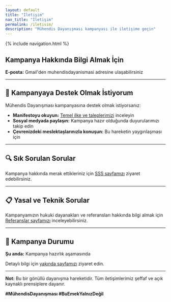 ```yaml
---
layout: default
title: "İletişim"
nav_title: "İletişim"
permalink: /iletisim/
description: "Mühendis Dayanışması kampanyası ile iletişime geçin"
---
```


{% include navigation.html %}

## Kampanya Hakkında Bilgi Almak İçin

**E-posta:** Gmail'den muhendisdayanismasi adresine ulaşabilirsiniz

---

## 🤝 Kampanyaya Destek Olmak İstiyorum

Mühendis Dayanışması kampanyasına destek olmak istiyorsanız:

- **Manifestoyu okuyun:** [Temel ilke ve taleplerimizi](/manifesto/) inceleyin
- **Sosyal medyada paylaşın:** Kampanya hazır olduğunda duyurularımızı takip edin
- **Çevrenizdeki meslektaşlarınızla konuşun:** Bu hareketin yaygınlaşması için

---

## 🔍 Sık Sorulan Sorular

Kampanya hakkında merak ettikleriniz için [SSS sayfamızı](/sss/) ziyaret edebilirsiniz.

---

## 📋 Yasal ve Teknik Sorular

Kampanyamızın hukuki dayanakları ve referansları hakkında bilgi almak için [Referanslar sayfamızı](/referanslar/) inceleyebilirsiniz.

---

## 📍 Kampanya Durumu

**Şu anda:** Kampanya hazırlık aşamasında

Detaylı bilgi için [yakında sayfamızı](/yakinda/) ziyaret edin.

---

**Not:** Bu bir gönüllü dayanışma hareketidir. Tüm iletişimlerimiz şeffaf ve açık kaynaklı prensiplere dayanır.

**#MühendisDayanışması #BuEmekYalnızDeğil**
